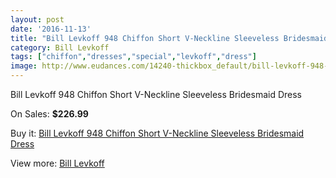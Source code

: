 ```yaml
---
layout: post
date: '2016-11-13'
title: "Bill Levkoff 948 Chiffon Short V-Neckline Sleeveless Bridesmaid Dress"
category: Bill Levkoff
tags: ["chiffon","dresses","special","levkoff","dress"]
image: http://www.eudances.com/14240-thickbox_default/bill-levkoff-948-chiffon-short-v-neckline-sleeveless-bridesmaid-dress.jpg
---
```

Bill Levkoff 948 Chiffon Short V-Neckline Sleeveless Bridesmaid Dress

On Sales: **$226.99**
<a href="https://www.eudances.com/en/bill-levkoff/4276-bill-levkoff-948-chiffon-short-v-neckline-sleeveless-bridesmaid-dress.html"><amp-img layout="responsive" width="600" height="600" src="//www.eudances.com/14240-thickbox_default/bill-levkoff-948-chiffon-short-v-neckline-sleeveless-bridesmaid-dress.jpg" alt="Bill Levkoff 948 Chiffon Short V-Neckline Sleeveless Bridesmaid Dress 0" /></a>
<a href="https://www.eudances.com/en/bill-levkoff/4276-bill-levkoff-948-chiffon-short-v-neckline-sleeveless-bridesmaid-dress.html"><amp-img layout="responsive" width="600" height="600" src="//www.eudances.com/14241-thickbox_default/bill-levkoff-948-chiffon-short-v-neckline-sleeveless-bridesmaid-dress.jpg" alt="Bill Levkoff 948 Chiffon Short V-Neckline Sleeveless Bridesmaid Dress 1" /></a>

Buy it: [Bill Levkoff 948 Chiffon Short V-Neckline Sleeveless Bridesmaid Dress](https://www.eudances.com/en/bill-levkoff/4276-bill-levkoff-948-chiffon-short-v-neckline-sleeveless-bridesmaid-dress.html "Bill Levkoff 948 Chiffon Short V-Neckline Sleeveless Bridesmaid Dress")

View more: [Bill Levkoff](https://www.eudances.com/en/57-bill-levkoff "Bill Levkoff")